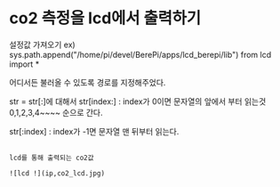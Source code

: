 # co2 측정을 lcd에서 출력하기

설정값 가져오기
ex)
sys.path.append("/home/pi/devel/BerePi/apps/lcd_berepi/lib")
from lcd import *

어디서든 불러올 수 있도록 경로를 지정해주었다.

str = str[:]에 대해서
str[index:] : index가 0이면 문자열의 앞에서 부터 읽는것
0,1,2,3,4~~~~ 순으로 간다.

str[:index] : index가 -1면 문자열 맨 뒤부터 읽는다.
~~~~,-4,-3,-2,-1 순으로 역행한다.

lcd를 통해 출력되는 co2값

![lcd !](ip,co2_lcd.jpg)

